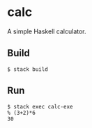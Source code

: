 # calc

A simple Haskell calculator.

## Build

```
$ stack build
```

## Run

```
$ stack exec calc-exe
% (3+2)*6
30
```

